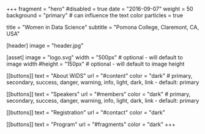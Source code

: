 +++
fragment = "hero"
#disabled = true
date = "2016-09-07"
weight = 50
background = "primary" # can influence the text color
particles = true

title = "Women in Data Science"
subtitle = "Pomona College, Claremont, CA, USA"

[header]
  image = "header.jpg"

[asset]
  image = "logo.svg"
  width = "500px" # optional - will default to image width
  #height = "150px" # optional - will default to image height

[[buttons]]
  text = "About WiDS"
  url = "#content"
  color = "dark" # primary, secondary, success, danger, warning, info, light, dark, link - default: primary
  
[[buttons]]
  text = "Speakers"
  url = "#members"
  color = "dark" # primary, secondary, success, danger, warning, info, light, dark, link - default: primary

[[buttons]]
  text = "Registration"
  url = "#contact"
  color = "dark"

[[buttons]]
  text = "Program"
  url = "#fragments"
  color = "dark"
+++
